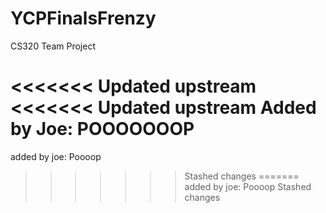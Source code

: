# YCPFinalsFrenzy
CS320 Team Project


<<<<<<< Updated upstream
<<<<<<< Updated upstream
Added by Joe: POOOOOOOP
=======
added by joe: Poooop
>>>>>>> Stashed changes
=======
added by joe: Poooop
>>>>>>> Stashed changes
